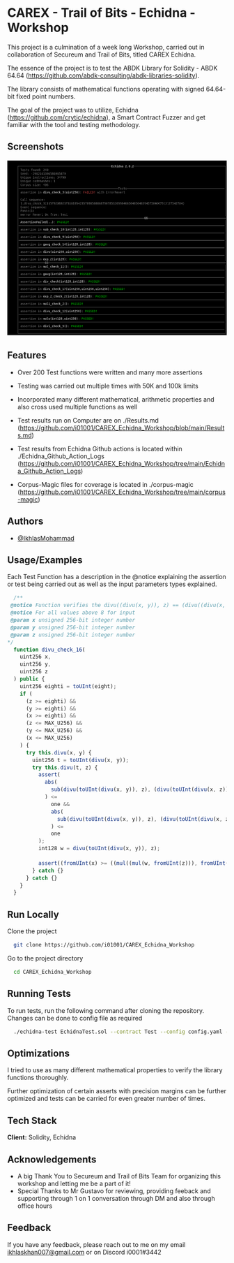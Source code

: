 
# CAREX - Trail of Bits - Echidna - Workshop

This project is a culmination of a week long Workshop, carried out in collaboration of Secureum and Trail of Bits, titled CAREX Echidna. 

The essence of the project is to test the ABDK Library for Solidity - ABDK 64.64 (https://github.com/abdk-consulting/abdk-libraries-solidity).

The library consists of mathematical functions operating with signed 64.64-bit fixed point numbers.

The goal of the project was to utilize, Echidna (https://github.com/crytic/echidna), a Smart Contract Fuzzer and get familiar with the tool and testing methodology.



## Screenshots

![App Screenshot](https://github.com/i01001/CAREX_Echidna_Workshop/blob/main/Echidna%20Test%20Screenshot.png)


## Features

- Over 200 Test functions were written and many more assertions
- Testing was carried out multiple times with 50K and 100k limits
- Incorporated many different mathematical, arithmetic properties and also cross used multiple functions as well 

- Test results run on Computer are on ./Results.md (https://github.com/i01001/CAREX_Echidna_Workshop/blob/main/Results.md)
- Test results from Echidna Github actions is located within ./Echidna_Github_Action_Logs (https://github.com/i01001/CAREX_Echidna_Workshop/tree/main/Echidna_Github_Action_Logs)
- Corpus-Magic files for coverage is located in ./corpus-magic (https://github.com/i01001/CAREX_Echidna_Workshop/tree/main/corpus-magic)

## Authors

- [@IkhlasMohammad](https://github.com/i01001)


## Usage/Examples

Each Test Function has a description in the @notice explaining the assertion or test being carried out as well as the input parameters types explained. 

```javascript
  /**
 @notice Function verifies the divu((divu(x, y)), z) == (divu((divu(x, z)), y. For precision, taken abs difference to be less than 1. 
 @notice For all values above 8 for input
 @param x unsigned 256-bit integer number
 @param y unsigned 256-bit integer number
 @param z unsigned 256-bit integer number
*/
  function divu_check_16(
    uint256 x,
    uint256 y,
    uint256 z
  ) public {
    uint256 eighti = toUInt(eight);
    if (
      (z >= eighti) &&
      (y >= eighti) &&
      (x >= eighti) &&
      (z <= MAX_U256) &&
      (y <= MAX_U256) &&
      (x <= MAX_U256)
    ) {
      try this.divu(x, y) {
        uint256 t = toUInt(divu(x, y));
        try this.divu(t, z) {
          assert(
            abs(
              sub(divu(toUInt(divu(x, y)), z), (divu(toUInt(divu(x, z)), y)))
            ) <=
              one &&
              abs(
                sub(divu(toUInt(divu(x, y)), z), (divu(toUInt(divu(x, z)), y)))
              ) <=
              one
          );
          int128 w = divu(toUInt(divu(x, y)), z);

          assert((fromUInt(x) >= ((mul((mul(w, fromUInt(z))), fromUInt(y))))));
        } catch {}
      } catch {}
    }
  }
```


## Run Locally

Clone the project

```bash
  git clone https://github.com/i01001/CAREX_Echidna_Workshop
```

Go to the project directory

```bash
  cd CAREX_Echidna_Workshop
```


## Running Tests

To run tests, run the following command after cloning the repository. Changes can be done to config file as required

```bash
  ./echidna-test EchidnaTest.sol --contract Test --config config.yaml --seq-len 1
```



## Optimizations

I tried to use as many different mathematical properties to verify the library functions thoroughly.

Further optimization of certain asserts with precision margins can be further optimized and tests can be carried for even greater number of times. 

## Tech Stack

**Client:** Solidity, Echidna 




## Acknowledgements

 - A big Thank You to Secureum and Trail of Bits Team for organizing this workshop and letting me be a part of it!
 - Special Thanks to Mr Gustavo for reviewing, providing feeback and supporting through 1 on 1 conversation through DM and also through office hours



## Feedback

If you have any feedback, please reach out to me on my email ikhlaskhan007@gmail.com or on Discord i0001#3442

